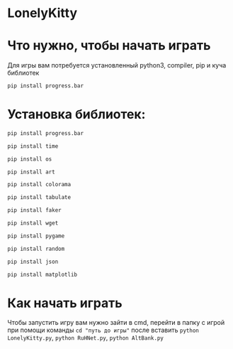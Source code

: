 # LonelyKitty



# Что нужно, чтобы начать играть 
Для игры вам потребуется установленный python3, compiler, pip и куча библиотек

```python
pip install progress.bar
```
# Установка библиотек:
  ```python
pip install progress.bar
```
```python
pip install time
```
```python
pip install os
```
```python
pip install art
```
```python
pip install colorama
```
```python
pip install tabulate
```
```python
pip install faker
```
```python
pip install wget
```
```python
pip install pygame
```
```python
pip install random
```
```python
pip install json
```
```python
pip install matplotlib
```


# Как начать играть
Чтобы запустить игру вам нужно зайти в cmd, перейти в папку с игрой при помощи команды ```cd "путь до игры"``` после вставить ```python LonelyKitty.py```, ```python RuHNet.py```, ```python AltBank.py```

